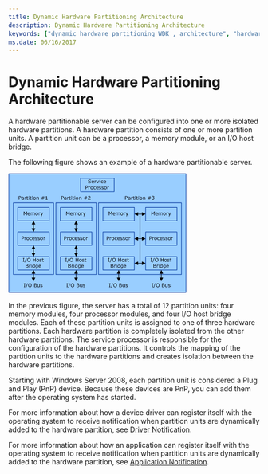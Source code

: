```yaml
---
title: Dynamic Hardware Partitioning Architecture
description: Dynamic Hardware Partitioning Architecture
keywords: ["dynamic hardware partitioning WDK , architecture", "hardware partitioning WDK dynamic , architecture", "partitions WDK dynamic hardware , architecture", "architecture WDK dynamic hardware partitioning", "dynamically partitionable servers WDK", "servers WDK dynamic hardware partitioning"]
ms.date: 06/16/2017
---
```


# Dynamic Hardware Partitioning Architecture


A hardware partitionable server can be configured into one or more isolated hardware partitions. A hardware partition consists of one or more partition units. A partition unit can be a processor, a memory module, or an I/O host bridge.

The following figure shows an example of a hardware partitionable server.

![diagram illustrating a hardware partitionable server.](images/dhparch.gif)

In the previous figure, the server has a total of 12 partition units: four memory modules, four processor modules, and four I/O host bridge modules. Each of these partition units is assigned to one of three hardware partitions. Each hardware partition is completely isolated from the other hardware partitions. The service processor is responsible for the configuration of the hardware partitions. It controls the mapping of the partition units to the hardware partitions and creates isolation between the hardware partitions.

Starting with Windows Server 2008, each partition unit is considered a Plug and Play (PnP) device. Because these devices are PnP, you can add them after the operating system has started.

For more information about how a device driver can register itself with the operating system to receive notification when partition units are dynamically added to the hardware partition, see [Driver Notification](introduction-to-driver-notification.md).

For more information about how an application can register itself with the operating system to receive notification when partition units are dynamically added to the hardware partition, see [Application Notification](introduction-to-application-notification.md).

 

 





